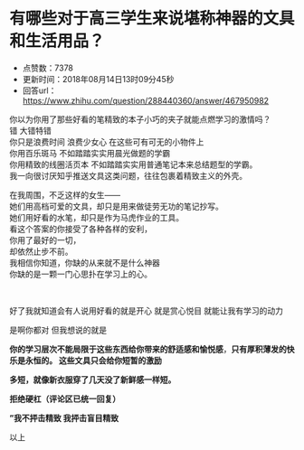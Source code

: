 # 有哪些对于高三学生来说堪称神器的文具和生活用品？
- 点赞数：7378
- 更新时间：2018年08月14日13时09分45秒
- 回答url：https://www.zhihu.com/question/288440360/answer/467950982
<body>
 <p data-pid="uLVXKJT6">你以为你用了那些好看的笔精致的本子小巧的夹子就能点燃学习的激情吗？<br>
  错 大错特错<br>
  你只是浪费时间 浪费少女心 在这些可有可无的小物件上<br>
  你用百乐斑马 不如踏踏实实用晨光做题的学霸<br>
  你用精致的线圈活页本 不如踏踏实实用普通笔记本来总结题型的学霸。<br>
  我一向很讨厌知乎推送文具这类问题，往往包裹着精致主义的外壳。</p>
 <p data-pid="k-kZrGIh">在我周围，不乏这样的女生——<br>
  她们用高档可爱的文具，却只是用来做徒劳无功的笔记抄写。<br>
  她们用好看的水笔，却只是作为马虎作业的工具。<br>
  看这个答案的你接受了各种各样的安利，<br>
  你用了最好的一切，<br>
  却依然止步不前。<br>
  我相信你知道，你缺的从来就不是什么神器<br>
  你缺的是一颗一门心思扑在学习上的心。</p>
 <p class="ztext-empty-paragraph"><br></p>
 <p data-pid="cUpwkhD0">好了我就知道会有人说用好看的就是开心 就是赏心悦目 就能让我有学习的动力</p>
 <p data-pid="5EknPajk">是啊你都对 但我想说的就是</p>
 <p data-pid="32FRZSyQ"><b>你的学习层次不能局限于这些东西给你带来的舒适感和愉悦感</b>，<b>只有厚积薄发的快乐是永恒的。 这些文具只会给你短暂的激励</b></p>
 <p data-pid="Xv7_uMzO"><b>多短，就像新衣服穿了几天没了新鲜感一样短。</b></p>
 <p data-pid="JP40yVTH"><b>拒绝硬杠（评论区已统一回复）</b></p>
 <p data-pid="wV04Mb5b"><b>”我不抨击精致 我抨击盲目精致</b></p>
 <p data-pid="_mUHYCrs">以上</p>
</body>